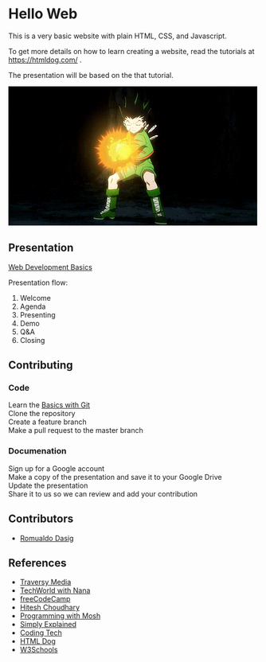 # Hello Web

This is a very basic website with plain HTML, CSS, and Javascript.

To get more details on how to learn creating a website, read the tutorials at https://htmldog.com/ .

The presentation will be based on the that tutorial.

![GonJS](https://raw.githubusercontent.com/dasigr/hello_web/master/assets/gonjs.gif)

## Presentation

[Web Development Basics](https://docs.google.com/presentation/d/1DakkQ1gK8YZ8Ot0iIumdb1Wdk47eYDN9)

Presentation flow:

1. Welcome
2. Agenda
3. Presenting
4. Demo
5. Q&A
6. Closing

## Contributing

### Code

Learn the [Basics with Git](https://www.youtube.com/watch?v=SWYqp7iY_Tc&ab_channel=TraversyMedia) \
Clone the repository \
Create a feature branch \
Make a pull request to the master branch

### Documenation

Sign up for a Google account \
Make a copy of the presentation and save it to your Google Drive \
Update the presentation \
Share it to us so we can review and add your contribution

## Contributors

- [Romualdo Dasig](https://github.com/dasigr)

## References

- [Traversy Media](https://www.youtube.com/c/TraversyMedia)
- [TechWorld with Nana](https://www.youtube.com/channel/UCdngmbVKX1Tgre699-XLlUA)
- [freeCodeCamp](https://www.youtube.com/c/Freecodecamp)
- [Hitesh Choudhary](https://www.youtube.com/user/hiteshitube)
- [Programming with Mosh](https://www.youtube.com/user/programmingwithmosh)
- [Simply Explained](https://www.youtube.com/c/Savjee)
- [Coding Tech](https://www.youtube.com/c/CodingTech)
- [HTML Dog](https://htmldog.com)
- [W3Schools](https://www.w3schools.com/)
